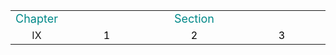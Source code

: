 <style type="text/css">
a{text-decoration:none}
</style>

<table class="table table-bordered table-striped table-condensed">
    <tr>
        <td><font size="4px" color="#0x888888">Chapter</font></td>
		<td align = "center" colspan='20' width = "100%"><font size="4px" color="#0x888888">Section</font></td>
    </tr>
    <tr>
    	<td align="center">IX</td>
		<td align="center"><a href="./C9-Medians-and-Order-Statistics/9.1.md"><font color="black">1</font></td>
		<td align="center"><a href="./C9-Medians-and-Order-Statistics/9.2.md"><font color="black">2</font></td>
		<td align="center"><a href="./C9-Medians-and-Order-Statistics/9.3.md"><font color="black">3</font></td>
    </tr>

</table>
